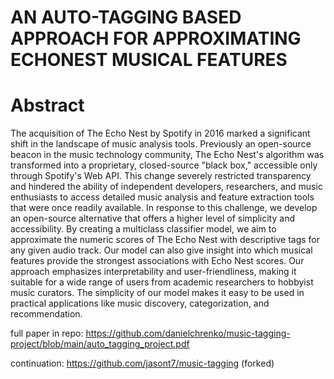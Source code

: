 # AN AUTO-TAGGING BASED APPROACH FOR APPROXIMATING ECHONEST MUSICAL FEATURES

# Abstract

The acquisition of The Echo Nest by Spotify in 2016 marked a significant shift in the landscape of music analysis tools. Previously an open-source beacon in the music technology community, The Echo Nest's algorithm was transformed into a proprietary, closed-source "black box," accessible only through Spotify's Web API. This change severely restricted transparency and hindered the ability of independent developers, researchers, and music enthusiasts to access detailed music analysis and feature extraction tools that were once readily available.
In response to this challenge, we develop an open-source alternative that offers a higher level of simplicity and accessibility. By creating a multiclass classifier model, we aim to approximate the numeric scores of The Echo Nest with descriptive tags for any given audio track. Our model can also give insight into which musical features provide the strongest associations with Echo Nest scores.
Our approach emphasizes interpretability and user-friendliness, making it suitable for a wide range of users from academic researchers to hobbyist music curators. The simplicity of our model makes it easy to be used in practical applications like music discovery, categorization, and recommendation.

full paper in repo: https://github.com/danielchrenko/music-tagging-project/blob/main/auto_tagging_project.pdf

continuation: https://github.com/jasont7/music-tagging (forked)
